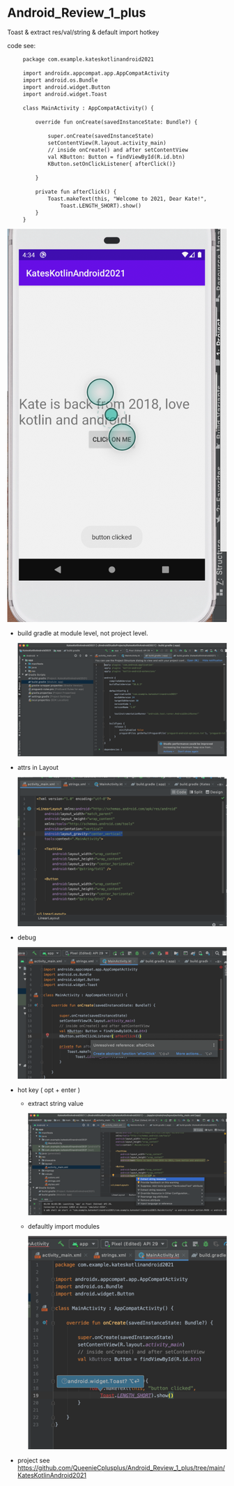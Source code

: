 # Android_Review_1_plus
Toast &amp; extract res/val/string &amp; default import hotkey


code see:


         package com.example.kateskotlinandroid2021

         import androidx.appcompat.app.AppCompatActivity
         import android.os.Bundle
         import android.widget.Button
         import android.widget.Toast

         class MainActivity : AppCompatActivity() {

             override fun onCreate(savedInstanceState: Bundle?) {

                 super.onCreate(savedInstanceState)
                 setContentView(R.layout.activity_main)
                 // inside onCreate() and after setContentView
                 val KButton: Button = findViewById(R.id.btn)
                 KButton.setOnClickListener{ afterClick()}

             }

             private fun afterClick() {
                 Toast.makeText(this, "Welcome to 2021, Dear Kate!",
                     Toast.LENGTH_SHORT).show()
             }
         }

   ![](https://raw.githubusercontent.com/QueenieCplusplus/Android_Review_1_plus/main/27.output%203.png)
   
   
* build gradle at module level, not project level.

     ![](https://raw.githubusercontent.com/QueenieCplusplus/Android_Review_1_plus/main/2.module%20level%20build%20gradle.png)

* attrs in Layout

     ![](https://raw.githubusercontent.com/QueenieCplusplus/Android_Review_1_plus/main/16.add%20gravity%20attrs.png)
     
* debug  

    ![](https://raw.githubusercontent.com/QueenieCplusplus/Android_Review_1_plus/main/24.debug.png)

* hot key ( opt + enter )

   * extract string value

     ![](https://raw.githubusercontent.com/QueenieCplusplus/Android_Review_1_plus/main/11.opt%20%2B%20enter%20%3D%20extract%20string.png)
   
   * defaultly import modules
   
     ![](https://raw.githubusercontent.com/QueenieCplusplus/Android_Review_1_plus/main/21.opt%20%2B%20enter%20%3D%20import%20default.png)


* project see https://github.com/QueenieCplusplus/Android_Review_1_plus/tree/main/KatesKotlinAndroid2021
